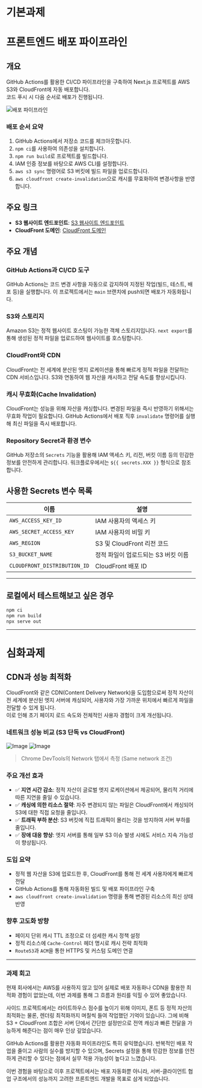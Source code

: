 # 기본과제

# 프론트엔드 배포 파이프라인

## 개요

GitHub Actions를 활용한 CI/CD 파이프라인을 구축하여 Next.js 프로젝트를 AWS S3와 CloudFront에 자동 배포합니다.  
코드 푸시 시 다음 순서로 배포가 진행됩니다.

![배포 파이프라인](https://github.com/user-attachments/assets/906ebf55-efb2-451d-97b5-e22fae38fb96)

### 배포 순서 요약

1. GitHub Actions에서 저장소 코드를 체크아웃합니다.
2. `npm ci`를 사용하여 의존성을 설치합니다.
3. `npm run build`로 프로젝트를 빌드합니다.
4. IAM 인증 정보를 바탕으로 AWS CLI를 설정합니다.
5. `aws s3 sync` 명령어로 S3 버킷에 빌드 파일을 업로드합니다.
6. `aws cloudfront create-invalidation`으로 캐시를 무효화하여 변경사항을 반영합니다.

## 주요 링크

- **S3 웹사이트 엔드포인트**: [S3 웹사이트 엔드포인트](http://jinsoulawsbucket.s3-website-ap-southeast-2.amazonaws.com)
- **CloudFront 도메인**: [CloudFront 도메인](https://dw4otricr6sk2.cloudfront.net)

## 주요 개념

### GitHub Actions과 CI/CD 도구

GitHub Actions는 코드 변경 사항을 자동으로 감지하여 지정된 작업(빌드, 테스트, 배포 등)을 실행합니다. 이 프로젝트에서는 `main` 브랜치에 push되면 배포가 자동화됩니다.

### S3와 스토리지

Amazon S3는 정적 웹사이트 호스팅이 가능한 객체 스토리지입니다. `next export`를 통해 생성된 정적 파일을 업로드하여 웹사이트를 호스팅합니다.

### CloudFront와 CDN

CloudFront는 전 세계에 분산된 엣지 로케이션을 통해 빠르게 정적 파일을 전달하는 CDN 서비스입니다. S3와 연동하여 웹 자산을 캐시하고 전달 속도를 향상시킵니다.

### 캐시 무효화(Cache Invalidation)

CloudFront는 성능을 위해 자산을 캐싱합니다. 변경된 파일을 즉시 반영하기 위해서는 무효화 작업이 필요합니다. GitHub Actions에서 배포 직후 `invalidate` 명령어를 실행해 최신 파일을 즉시 배포합니다.

### Repository Secret과 환경 변수

GitHub 저장소의 `Secrets` 기능을 활용해 IAM 액세스 키, 리전, 버킷 이름 등의 민감한 정보를 안전하게 관리합니다. 워크플로우에서는 `${{ secrets.XXX }}` 형식으로 참조합니다.

## 사용한 Secrets 변수 목록

| 이름                         | 설명                                |
| ---------------------------- | ----------------------------------- |
| `AWS_ACCESS_KEY_ID`          | IAM 사용자의 액세스 키              |
| `AWS_SECRET_ACCESS_KEY`      | IAM 사용자의 비밀 키                |
| `AWS_REGION`                 | S3 및 CloudFront 리전 코드          |
| `S3_BUCKET_NAME`             | 정적 파일이 업로드되는 S3 버킷 이름 |
| `CLOUDFRONT_DISTRIBUTION_ID` | CloudFront 배포 ID                  |

---

## 로컬에서 테스트해보고 싶은 경우

```bash
npm ci
npm run build
npx serve out
```

---

# 심화과제

## CDN과 성능 최적화

CloudFront와 같은 CDN(Content Delivery Network)을 도입함으로써 정적 자산이 전 세계에 분산된 엣지 서버에 캐싱되어, 사용자와 가장 가까운 위치에서 빠르게 파일을 전달할 수 있게 됩니다.  
이로 인해 초기 페이지 로드 속도와 전체적인 사용자 경험이 크게 개선됩니다.

### 네트워크 성능 비교 (S3 단독 vs CloudFront)

![Image](https://github.com/user-attachments/assets/5a339176-b069-4309-971a-601f48b276d0)
![Image](https://github.com/user-attachments/assets/46a2bc71-1b6b-4c3b-81b5-9465d34812a3)

> Chrome DevTools의 Network 탭에서 측정 (Same network 조건)

### 주요 개선 효과

- ✅ **지연 시간 감소**: 정적 자산이 글로벌 엣지 로케이션에서 제공되어, 물리적 거리에 따른 지연을 줄일 수 있습니다.
- ✅ **캐싱에 의한 리소스 절약**: 자주 변경되지 않는 파일은 CloudFront에서 캐싱되어 S3에 대한 직접 요청을 줄입니다.
- ✅ **트래픽 부하 분산**: S3 버킷에 직접 트래픽이 몰리는 것을 방지하여 서버 부하를 줄입니다.
- ✅ **장애 대응 향상**: 엣지 서버를 통해 일부 S3 이슈 발생 시에도 서비스 지속 가능성이 향상됩니다.

### 도입 요약

- 정적 웹 자산을 S3에 업로드한 후, CloudFront를 통해 전 세계 사용자에게 빠르게 전달
- GitHub Actions를 통해 자동화된 빌드 및 배포 파이프라인 구축
- `aws cloudfront create-invalidation` 명령을 통해 변경된 리소스의 최신 상태 반영

### 향후 고도화 방향

- 페이지 단위 캐시 TTL 조정으로 더 섬세한 캐시 정책 설정
- 정적 리소스에 `Cache-Control` 헤더 명시로 캐시 전략 최적화
- `Route53`과 `ACM`을 통한 HTTPS 및 커스텀 도메인 연결

---
### 과제 회고
현재 회사에서는 AWS를 사용하지 않고 있어 실제로 배포 자동화나 CDN을 활용한 최적화 경험이 없었는데, 이번 과제를 통해 그 흐름과 원리를 익힐 수 있어 좋았습니다.

사이드 프로젝트에서는 라이트하우스 점수를 높이기 위해 이미지, 폰트 등 정적 자산의 최적화는 물론, 렌더링 최적화까지 며칠씩 들여 작업했던 기억이 있습니다.
그에 비해 S3 + CloudFront 조합은 서버 단에서 간단한 설정만으로 전역 캐싱과 빠른 전달을 가능하게 해준다는 점이 매우 인상 깊었습니다.

GitHub Actions를 활용한 자동화 파이프라인도 특히 유익했습니다. 반복적인 배포 작업을 줄이고 사람의 실수를 방지할 수 있으며, Secrets 설정을 통해 민감한 정보를 안전하게 관리할 수 있다는 점에서 실무 적용 가능성이 높다고 느꼈습니다.

이번 경험을 바탕으로 이후 프로젝트에서는 배포 자동화뿐 아니라, 서버-클라이언트 협업 구조에서의 성능까지 고려한 프론트엔드 개발을 목표로 삼게 되었습니다.
